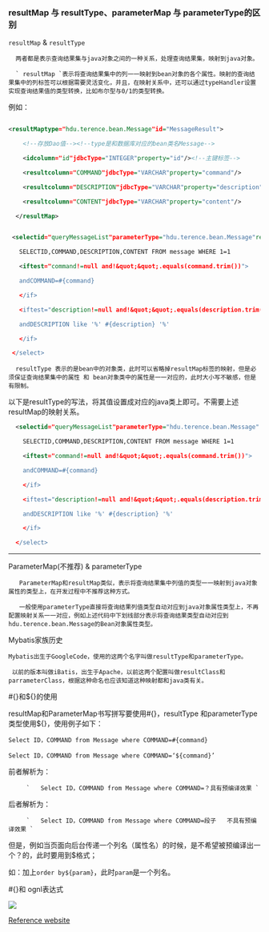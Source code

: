  ### resultMap 与 resultType、parameterMap 与  parameterType的区别



` resultMap ` & ` resultType `
       

      两者都是表示查询结果集与java对象之间的一种关系，处理查询结果集，映射到java对象。

      ` resultMap `表示将查询结果集中的列一一映射到bean对象的各个属性。映射的查询结果集中的列标签可以根据需要灵活变化，并且，在映射关系中，还可以通过typeHandler设置实现查询结果值的类型转换，比如布尔型与0/1的类型转换。

例如：

```xml

<resultMaptype="hdu.terence.bean.Message"id="MessageResult"> 

    <!--存放Dao值--><!--type是和数据库对应的bean类名Message-->

    <idcolumn="id"jdbcType="INTEGER"property="id"/><!--主键标签-->

    <resultcolumn="COMMAND"jdbcType="VARCHAR"property="command"/>

    <resultcolumn="DESCRIPTION"jdbcType="VARCHAR"property="description"/>

    <resultcolumn="CONTENT"jdbcType="VARCHAR"property="content"/>

  </resultMap>

 ```   
 ```xml

  <selectid="queryMessageList"parameterType="hdu.terence.bean.Message"resultMap="MessageResult">

    SELECTID,COMMAND,DESCRIPTION,CONTENT FROM message WHERE 1=1      

    <iftest="command!=null and!&quot;&quot;.equals(command.trim())">

    andCOMMAND=#{command}

    </if>

    <iftest="description!=null and!&quot;&quot;.equals(description.trim())">

    andDESCRIPTION like '%' #{description} '%'

    </if> 

  </select>

 ```

      resultType 表示的是bean中的对象类，此时可以省略掉resultMap标签的映射，但是必须保证查询结果集中的属性 和 bean对象类中的属性是一一对应的，此时大小写不敏感，但是有限制。

以下是resultType的写法，将其值设置成对应的java类上即可。不需要上述resultMap的映射关系。

```xml
  <selectid="queryMessageList"parameterType="hdu.terence.bean.Message"   resultType=" hdu.terence.bean.Message ">

    SELECTID,COMMAND,DESCRIPTION,CONTENT FROM message WHERE 1=1      

    <iftest="command!=null and!&quot;&quot;.equals(command.trim())">

    andCOMMAND=#{command}

    </if>

    <iftest="description!=null and!&quot;&quot;.equals(description.trim())">

    andDESCRIPTION like '%' #{description} '%'

    </if> 

  </select>
```

--------------------------

ParameterMap(不推荐) & parameterType
      

       ParameterMap和resultMap类似，表示将查询结果集中列值的类型一一映射到java对象属性的类型上，在开发过程中不推荐这种方式。

       一般使用parameterType直接将查询结果列值类型自动对应到java对象属性类型上，不再配置映射关系一一对应，例如上述代码中下划线部分表示将查询结果类型自动对应到hdu.terence.bean.Message的Bean对象属性类型。

     

Mybatis家族历史
     

    Mybatis出生于GoogleCode，使用的这两个名字叫做resultType和parameterType。

     以前的版本叫做iBatis，出生于Apache，以前这两个配置叫做resultClass和parrameterClass，根据这种命名也应该知道这种映射都和java类有关。

 

#{}和${}的使用


resultMap和ParameterMap书写拼写要使用#{}，resultType 和parameterType类型使用${}，使用例子如下：

` Select ID，COMMAND from Message where COMMAND=#{command} `

` Select ID，COMMAND from Message where COMMAND=‘${command}’ `

前者解析为：

         `   Select ID，COMMAND from Message where COMMAND=？具有预编译效果 `

后者解析为：

         `   Select ID，COMMAND from Message where COMMAND=段子   不具有预编译效果 `

 

但是，例如当页面向后台传递一个列名（属性名）的时候，是不希望被预编译出一个？的，此时要用到$格式；

如：加上` order by${param} `，此时` param `是一个列名。

 

#{}和 ognl表达式
     
![](http://img.blog.csdn.net/20170307212306148?watermark/2/text/aHR0cDovL2Jsb2cuY3Nkbi5uZXQvQ1NETl9UZXJlbmNl/font/5a6L5L2T/fontsize/400/fill/I0JBQkFCMA==/dissolve/70/gravity/SouthEast)


 [Reference website](http://blog.csdn.net/csdn_terence/article/details/60779889)
